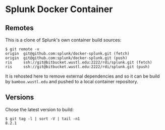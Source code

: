 # Splunk Docker Container

## Remotes

This is a clone of Splunk's own container build sources:

```
$ git remote -v
origin  git@github.com:splunk/docker-splunk.git (fetch)
origin  git@github.com:splunk/docker-splunk.git (push)
ris     ssh://git@bitbucket.wustl.edu:2222/rdi/splunk.git (fetch)
ris     ssh://git@bitbucket.wustl.edu:2222/rdi/splunk.git (push)
```

It is rehosted here to remove external dependencies and so it can be
build by `bamboo.wustl.edu` and pushed to a local container repository.

## Versions

Chose the latest version to build:

```
$ git tag -l | sort -V | tail -n1
8.2.1
```
